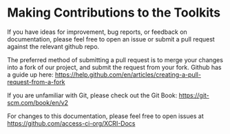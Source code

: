 # Making Contributions to the Toolkits

If you have ideas for improvement, bug reports, or feedback on documentation,
please feel free to open an issue or submit a pull request against the relevant github 
repo.

The preferred method of submitting a pull request is to merge your changes
into a fork of our project, and submit the request from your fork. 
Github has a guide up here: <https://help.github.com/en/articles/creating-a-pull-request-from-a-fork>

If you are unfamiliar with Git, please check out the Git Book:
<https://git-scm.com/book/en/v2>

For changes to this documentation, please feel free to open issues at
<https://github.com/access-ci-org/XCRI-Docs>
